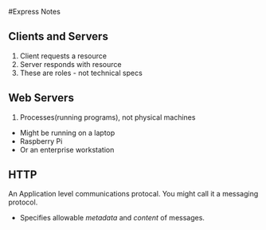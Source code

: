 #Express Notes

## Clients and Servers
1. Client requests a resource
2. Server responds with resource
3. These are roles - not technical specs

## Web Servers
1. Processes(running programs), not physical machines
  - Might be running on a laptop
  - Raspberry Pi
  - Or an enterprise workstation

## HTTP
An Application level communications protocal. You might call it a messaging protocol.
- Specifies allowable *metadata* and *content* of messages.
